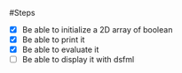 #Steps

- [x] Be able to initialize a 2D array of boolean
- [x] Be able to print it
- [x] Be able to evaluate it
- [ ] Be able to display it with dsfml